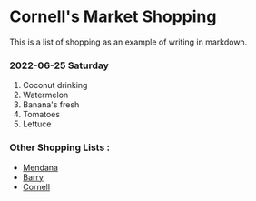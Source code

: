 # Cornell's  Market Shopping

This is a list of shopping as an example of writing in markdown.

### 2022-06-25 Saturday 
1. Coconut drinking 
2. Watermelon
3. Banana's fresh
4. Tomatoes
5. Lettuce

### Other Shopping Lists :
* [Mendana](../../Mendana/market.md)
* [Barry](../../barry/market.md)
* [Cornell](../../Cornell/market.md)
